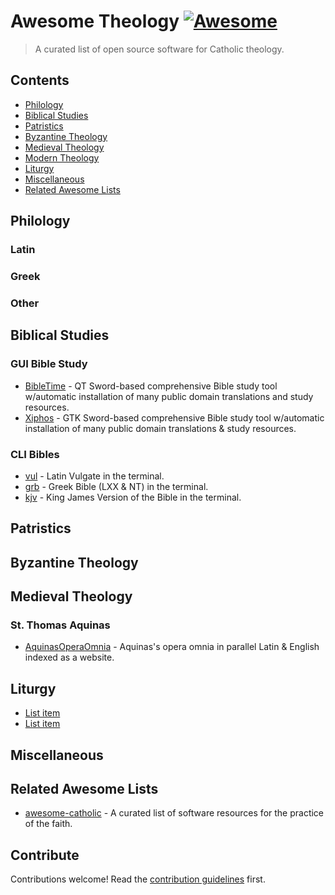 # Awesome Theology [![Awesome](https://awesome.re/badge-flat2.svg)](https://awesome.re)

> A curated list of open source software for Catholic theology.

## Contents

- [Philology](#philology)
- [Biblical Studies](#bible)
- [Patristics](#patristics)
- [Byzantine Theology](#byzantine-theology)
- [Medieval Theology](#medieval-theology)
- [Modern Theology](#modern-theology)
- [Liturgy](#liturgy)
- [Miscellaneous](#miscellaneous)
- [Related Awesome Lists](#related-awesome-lists)

## Philology

### Latin

### Greek

### Other

## Biblical Studies

### GUI Bible Study
- [BibleTime](https://github.com/bibletime/bibletime) - QT Sword-based comprehensive Bible study tool w/automatic installation of many public domain translations and study resources.
- [Xiphos](https://github.com/crosswire/xiphos) - GTK Sword-based comprehensive Bible study tool w/automatic installation of many public domain translations & study resources.

### CLI Bibles
- [vul](https://github.com/LukeSmithxyz/vul) - Latin Vulgate in the terminal.
- [grb](https://github.com/LukeSmithxyz/grb) - Greek Bible (LXX & NT) in the terminal.
- [kjv](https://github.com/bontibon/kjv) - King James Version of the Bible in the terminal.

## Patristics

## Byzantine Theology

## Medieval Theology

### St. Thomas Aquinas

- [AquinasOperaOmnia](https://github.com/Geremia/AquinasOperaOmnia) - Aquinas's opera omnia in parallel Latin & English indexed as a website.

## Liturgy

- [List item](http://example.com)
- [List item](http://example.com)

## Miscellaneous

## Related Awesome Lists

- [awesome-catholic](https://github.com/servusDei2018/awesome-catholic) - A curated list of software resources for the practice of the faith.

## Contribute

Contributions welcome! Read the [contribution guidelines](contributing.md) first.
